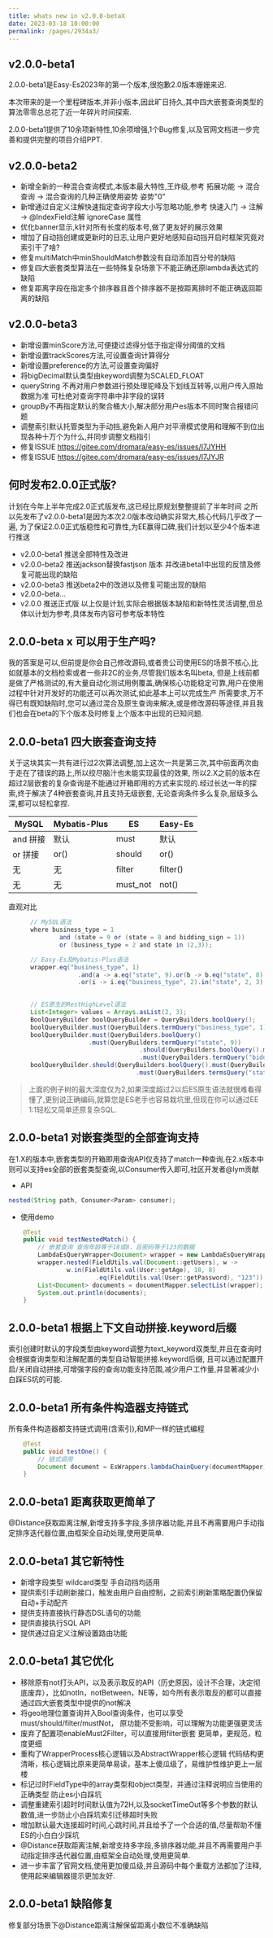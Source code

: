 ```yaml
---
title: whats new in v2.0.0-betaX
date: 2023-03-18 10:00:00
permalink: /pages/2934a3/
---
```

## v2.0.0-beta1

2.0.0-beta1是Easy-Es2023年的第一个版本,很抱歉2.0版本姗姗来迟.

本次带来的是一个里程碑版本,并非小版本,因此旷日持久,其中四大嵌套查询类型的算法零零总总花了近一年碎片时间探索.

2.0.0-beta1提供了10余项新特性,10余项增强,1个Bug修复,以及官网文档进一步完善和提供完整的项目介绍PPT.

## v2.0.0-beta2

- 新增全新的一种混合查询模式,本版本最大特性,王炸级,参考 拓展功能 -> 混合查询 -> 混合查询的几种正确使用姿势 姿势"0"
- 新增通过自定义注解快速指定查询字段大小写忽略功能,参考 快速入门 -> 注解 -> @IndexField注解 ignoreCase 属性
- 优化banner显示,k针对所有长度的版本号,做了更友好的展示效果
- 增加了自动挡创建或更新时的日志,让用户更好地感知自动挡开启时框架究竟对索引干了啥?
- 修复multiMatch中minShouldMatch参数没有自动添加百分号的缺陷
- 修复四大嵌套类型算法在一些特殊复杂场景下不能正确还原lambda表达式的缺陷
- 修复距离字段在指定多个排序器且首个排序器不是按距离排时不能正确返回距离的缺陷

## v2.0.0-beta3
- 新增设置minScore方法,可便捷过滤得分低于指定得分阈值的文档
- 新增设置trackScores方法,可设置查询计算得分
- 新增设置preference的方法,可设置查询偏好 
- 将bigDecimal默认类型由keyword调整为SCALED_FLOAT
- queryString 不再对用户参数进行预处理驼峰及下划线互转等,以用户传入原始数据为准 可杜绝对查询字符串中非字段的误转
- groupBy不再指定默认的聚合桶大小,解决部分用户es版本不同时聚合报错问题
- 调整索引默认托管类型为手动挡,避免新人用户对平滑模式使用和理解不到位出现各种十万个为什么,并同步调整文档指引
- 修复ISSUE https://gitee.com/dromara/easy-es/issues/I7JYHH
- 修复ISSUE https://gitee.com/dromara/easy-es/issues/I7JYJR

## 何时发布2.0.0正式版?

计划在今年上半年完成2.0正式版发布,这已经比原规划整整提前了半年时间
之所以先发布了v2.0.0-beta1是因为本次2.0版本改动确实非常大,核心代码几乎改了一遍,
为了保证2.0.0正式版稳性和可靠性,为EE赢得口碑,我们计划以至少4个版本进行推送
- v2.0.0-beta1 推送全部特性及改进
- v2.0.0-beta2 推送jackson替换fastjson 版本 并改进beta1中出现的反馈及修复可能出现的缺陷
- v2.0.0-beta3 推送beta2中的改进以及修复可能出现的缺陷
- v2.0.0-beta...
- v2.0.0 推送正式版
以上仅是计划,实际会根据版本缺陷和新特性灵活调整,但总体以计划为参考,具体发布内容可参考版本特性

## 2.0.0-beta x 可以用于生产吗?

我的答案是可以,但前提是你会自己修改源码,或者贵公司使用ES的场景不核心,比如就基本的文档检索或者一些非2C的业务,尽管我们版本名叫beta,
但是上线前都是做了严格测试的,有大量自动化测试用例覆盖,确保核心功能稳定可靠,用户在使用过程中针对开发好的功能还可以再次测试,如此基本上可以完成生产
所需要求,万不得已有既知缺陷时,您可以通过混合及原生查询来解决,或是修改源码等途径,并且我们也会在beta的下个版本及时修复上个版本中出现的已知问题.

## 2.0.0-beta1 四大嵌套查询支持

关于这块其实一共有进行过2次算法调整,加上这次一共是第三次,其中前面两次由于走在了错误的路上,所以绞尽脑汁也未能实现最佳的效果,
所以2.X之前的版本在超过2层嵌套的复杂查询是不能通过开箱即用的方式来实现的.经过长达一年的探索,终于解决了4种嵌套查询,并且支持无级嵌套,
无论查询条件多么复杂,层级多么深,都可以轻松拿捏.

|MySQL           |Mybatis-Plus   |ES           | Easy-Es            |
| --------------| -------------- | ------------|--------------------|
|and 拼接        |默认             |  must       | 默认               |
|or  拼接        |or()            | should      | or()               |
|无              |无              | filter       | filter()          |
|无              |无              | must_not     | not()             |

直观对比
```java
      // MySQL语法  
      where business_type = 1
              and (state = 9 or (state = 8 and bidding_sign = 1))
              or (business_type = 2 and state in (2,3));

      // Easy-Es及Mybatis-Plus语法 
      wrapper.eq("business_type", 1)
                   .and(a -> a.eq("state", 9).or(b -> b.eq("state", 8).eq("bidding_sign", 1)))
                   .or(i -> i.eq("business_type", 2).in("state", 2, 3));
        

      // ES原生的RestHighLevel语法
      List<Integer> values = Arrays.asList(2, 3);
      BoolQueryBuilder boolQueryBuilder = QueryBuilders.boolQuery();
      boolQueryBuilder.must(QueryBuilders.termQuery("business_type", 1));
      boolQueryBuilder.must(QueryBuilders.boolQuery()
	                  .must(QueryBuilders.termQuery("state", 9))
                                    .should(QueryBuilders.boolQuery().must(QueryBuilders.termQuery("state", 8))
                                    .must(QueryBuilders.termQuery("bidding_sign", 1))));
      boolQueryBuilder.should(QueryBuilders.boolQuery().must(QueryBuilders.termQuery("business_type", 2))
               	                   .must(QueryBuilders.termsQuery("state", values)));
```
>上面的例子树的最大深度仅为2,如果深度超过2以后ES原生语法就很难看得懂了,更别说正确编码,就算您是ES老手也容易栽坑里,但现在你可以通过EE 1:1轻松又简单还原复杂SQL.

## 2.0.0-beta1 对嵌套类型的全部查询支持

在1.X的版本中,嵌套类型的开箱即用查询API仅支持了match一种查询,在2.x版本中则可以支持es全部的嵌套类型查询,以Consumer传入即可,社区开发者@lym贡献
- API 

```java
nested(String path, Consumer<Param> consumer);
```

- 使用demo
```java
    @Test
    public void testNestedMatch() {
        // 嵌套查询 查询年龄等于18或8，且密码等于123的数据
        LambdaEsQueryWrapper<Document> wrapper = new LambdaEsQueryWrapper<>();
        wrapper.nested(FieldUtils.val(Document::getUsers), w ->
                w.in(FieldUtils.val(User::getAge), 18, 8)
                        .eq(FieldUtils.val(User::getPassword), "123"));
        List<Document> documents = documentMapper.selectList(wrapper);
        System.out.println(documents);
    }
```

## 2.0.0-beta1 根据上下文自动拼接.keyword后缀

索引创建时默认的字段类型由keyword调整为text_keyword双类型,并且在查询时会根据查询类型和注解配置的类型自动智能拼接.keyword后缀,
且可以通过配置开启/关闭自动拼接,可增强字段的查询功能支持范围,减少用户工作量,并显著减少小白踩ES坑的可能.

## 2.0.0-beta1 所有条件构造器支持链式

所有条件构造器都支持链式调用(含索引),和MP一样的链式编程

```java
    @Test
    public void testOne() {
        // 链式调用
        Document document = EsWrappers.lambdaChainQuery(documentMapper).eq(Document::getTitle, "测试文档3").one();
    }
```

## 2.0.0-beta1 距离获取更简单了

@Distance获取距离注解,新增支持多字段,多排序器功能,并且不再需要用户手动指定排序迭代器位置,由框架全自动处理,使用更简单.

## 2.0.0-beta1 其它新特性
- 新增字段类型 wildcard类型 手自动挡均适用
- 提供索引手动刷新接口，触发由用户自由控制，之前索引刷新策略配置仍保留 自动+手动配齐
- 提供支持直接执行静态DSL语句的功能
- 提供直接执行SQL API
- 提供通过自定义注解设置路由功能

## 2.0.0-beta1 其它优化

- 移除原有not打头API，以及表示取反的API（历史原因，设计不合理，决定彻底废弃），比如notIn，notBetween，NE等，如今所有表示取反的都可以直接通过四大嵌套类型中提供的not解决
- 将geo地理位置查询并入Bool查询条件，也可以享受must/should/filter/mustNot， 原功能不受影响，可以理解为功能更强更灵活
- 废弃了配置项enableMust2Filter，可以直接用filter嵌套 更简单，更规范，粒度更细
- 重构了WrapperProcess核心逻辑以及AbstractWrapper核心逻辑 代码结构更清晰，核心逻辑比原来更简单易读，基本上傻瓜级了，易维护性维护更上一层楼
- 标记过时FieldType中的array类型和object类型，并通过注释说明应当使用的正确类型 防止es小白踩坑
- 调整重建索引超时时间默认值为72H,以及socketTimeOut等多个参数的默认数值,进一步防止小白踩坑索引迁移超时失败
- 增加默认最大连接超时时间,心跳时间,并且给予了一个合适的值,尽量帮助不懂ES的小白白少踩坑 
- @Distance获取距离注解,新增支持多字段,多排序器功能,并且不再需要用户手动指定排序迭代器位置,由框架全自动处理,使用更简单.
- 进一步丰富了官网文档,使用更加傻瓜级,并且源码中每个重载方法都加了注释,使用起来编辑器提示更加友好.

## 2.0.0-beta1 缺陷修复

修复部分场景下@Distance距离注解保留距离小数位不准确缺陷


